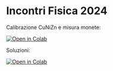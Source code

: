 # Incontri Fisica 2024

Calibrazione CuNiZn e misura monete:

[![Open in Colab](https://colab.research.google.com/assets/colab-badge.svg)](https://colab.research.google.com/github/smhanti/incontri-fisica-2024/blob/main/CalibrazioneCuNiZn_Monete.ipynb)

Soluzioni:

[![Open in Colab](https://colab.research.google.com/assets/colab-badge.svg)](https://colab.research.google.com/github/smhanti/incontri-fisica-2024/blob/main/Soluzioni_CalibrazioneCuNiZn_Monete.ipynb)
